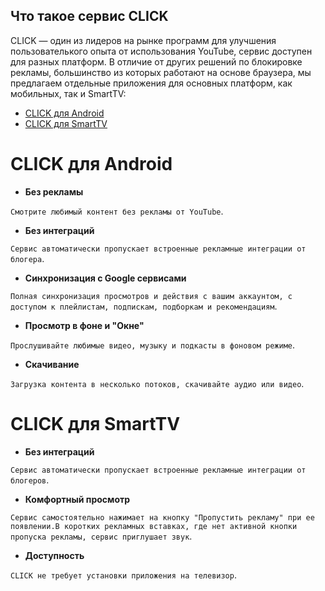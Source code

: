 ## Что такое сервис CLICK


СLICK — один из лидеров на рынке программ для улучшения пользователького опыта от использования YouTube, сервис доступен для разных платформ. В отличие от других решений по блокировке рекламы, большинство из которых работают на основе браузера, мы предлагаем отдельные приложения для основных платформ, как мобильных, так и SmartTV:

- [CLICK для Android](/overview_android.md)
- [CLICK для SmartTV](/overview_tv.md)

# 

# CLICK для Android


- **Без рекламы**

`Смотрите любимый контент без рекламы от YouTube`.

- **Без интеграций**

`Сервис автоматически пропускает встроенные рекламные интеграции от блогера`.

- **Синхронизация c Google сервисами**

`Полная синхронизация просмотров и действия с вашим аккаунтом, с доступом к плейлистам, подпискам, подборкам и рекомендациям`.


- **Просмотр в фоне и "Окне"**

`Прослушивайте любимые видео, музыку и подкасты в фоновом режиме`.

- **Скачивание**

`Загрузка контента в несколько потоков, скачивайте аудио или видео`.

#

# CLICK для SmartTV

- **Без интеграций**

`Сервис автоматически пропускает встроенные рекламные интеграции от блогеров`.

- **Комфортный просмотр**

`Сервис самостоятельно нажимает на кнопку "Пропустить рекламу" при ее появлении.В коротких рекламных вставках, где нет активной кнопки пропуска рекламы, сервис приглушает звук`.

- **Доступность**

`CLICK не требует установки приложения на телевизор`.